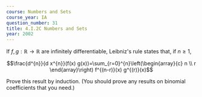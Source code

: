 ```yaml
---
course: Numbers and Sets
course_year: IA
question_number: 31
title: 4.I.2C Numbers and Sets
year: 2002
---
```



If $f, g: \mathbb{R} \rightarrow \mathbb{R}$ are infinitely differentiable, Leibniz's rule states that, if $n \geqslant 1$,

$$\frac{d^{n}}{d x^{n}}(f(x) g(x))=\sum_{r=0}^{n}\left(\begin{array}{c}
n \\
r
\end{array}\right) f^{(n-r)}(x) g^{(r)}(x)$$

Prove this result by induction. (You should prove any results on binomial coefficients that you need.)